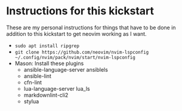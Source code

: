 # Instructions for this kickstart

These are my personal instructions for things that have to be done in addition
to this kickstart to get neovim working as I want.

- `sudo apt install ripgrep`
- `git clone https://github.com/neovim/nvim-lspconfig ~/.config/nvim/pack/nvim/start/nvim-lspconfig`
- Mason: Install these plugins
  - ansible-language-server ansiblels
  - ansible-lint
  - cfn-lint
  - lua-language-server lua_ls
  - markdownlint-cli2
  - stylua
